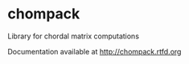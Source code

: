 chompack
========

Library for chordal matrix computations

Documentation available at http://chompack.rtfd.org
